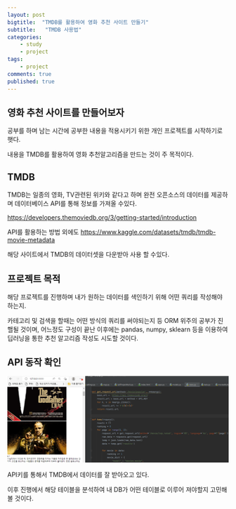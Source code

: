 ```yaml
---
layout: post
bigtitle:  "TMDB를 활용하여 영화 추천 사이트 만들기"
subtitle:   "TMDB 사용법"
categories:
    - study
    - project
tags:
    - project
comments: true
published: true
---
```

## 영화 추천 사이트를 만들어보자

공부를 하며 남는 시간에 공부한 내용을 적용시키기 위한 개인 프로젝트를 시작하기로 햇다.

내용을 TMDB를 활용하여 영화 추천알고리즘을 만드는 것이 주 목적이다.


## TMDB

TMDB는 일종의 영화, TV관련된 위키와 같다고 하며 완전 오픈소스의 데이터를 제공하며 데이터베이스 API를 통해 정보를 가져올 수있다.

https://developers.themoviedb.org/3/getting-started/introduction

API를 활용하는 방법 외에도
https://www.kaggle.com/datasets/tmdb/tmdb-movie-metadata

해당 사이트에서 TMDB의 데이터셋을 다운받아 사용 할 수있다.


## 프로젝트 목적 

해당 프로젝트를 진행하며 내가 원하는 데이터를 색인하기 위해 어떤 쿼리를 작성해야 하는지.

카테고리 및 검색을 할때는 어떤 방식의 쿼리를 써야되는지 등 ORM 위주의 공부가 진핼될 것이며, 어느정도 구성이 끝난 이후에는 pandas, numpy, sklearn 등을 이용하여 딥러닝을 통한 추천 알고리즘 작성도 시도할 것이다.

## API 동작 확인

![1681440588362](image/2023-04-13-til/1681440588362.png)


API키를 통해서 TMDB에서 데이터를 잘 받아오고 있다.

이후 진행에서 해당 테이블을 분석하여 내 DB가 어떤 테이블로 이루어 져야할지 고민해볼 것이다.



